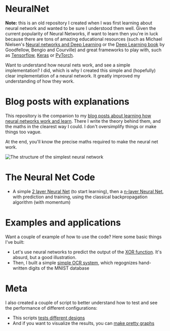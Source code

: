 # NeuralNet

**Note:** this is an old repository I created when I was first learning about neural network and wanted to be sure I understood them well. Given the current popularity of Neural Networks, if want to learn then you're in luck because there are tons of amazing educational resources (such as Michael Nielsen's [Neural networks and Deep Learning](http://neuralnetworksanddeeplearning.com/) or the [Deep Learning book](http://www.deeplearningbook.org/) by Goodfellow, Bengio and Courville) and great frameworks to play with, such as [Tensorflow](https://www.tensorflow.org/), [Keras](https://keras.io/) or [PyTorch](https://pytorch.org/).

Want to understand how neural nets work, and see a simple implementation? I did, which is why I created this simple and (hopefully) clear implementation of a neural network. It greatly improved my understanding of how they work.

# Blog posts with explanations

This repository is the companion to my [blog posts about learning how neural networks work and learn](http://blog.gregbonaert.com/starter-guide-to-neural-networks-part-1/). There I write the theory behind them, and the maths in the clearest way I could. I don't oversimplify things or make things too vague. 

At the end, you'll know the precise maths required to make the neural net work.

![The structure of the simplest neural network](http://blog.gregbonaert.com/wp-content/uploads/2016/08/NeuralNetSimple-300x205.jpeg)

# The Neural Net Code

* A simple [2 layer Neural Net](https://github.com/bonaert/NeuralNet/blob/master/NeuralNet.py) (to start learning), then a [n-layer Neural Net](https://github.com/bonaert/NeuralNet/blob/master/GeneralNeuralNet.py), with prediction and training, using the classical backpropagation algorithm (with momentum)

# Examples and applications

Want a couple of example of how to use the code? Here some basic things I've built:

* Let's use neural networks to predict the output of the [XOR function](https://github.com/bonaert/NeuralNet/blob/master/xor.py). It's absurd, but a good illustration.
* Then, I built a simple [simple OCR system](https://github.com/bonaert/NeuralNet/blob/master/ocr.py), which regognizes hand-written digits of the MNIST database

# Meta

I also created a couple of script to better understand how to test and see the performance of different configurations:

* This scripts [tests different designs](https://github.com/bonaert/NeuralNet/blob/master/neural_network_design.py) 
* And if you want to visualize the results, you can [make pretty graphs](https://github.com/bonaert/NeuralNet/blob/master/show_graph.py)

